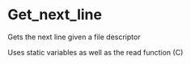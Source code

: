 # Get_next_line
Gets the next line given a file descriptor

Uses static variables as well as the read function (C)
